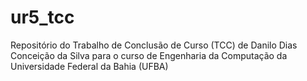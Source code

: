 # ur5_tcc

Repositório do Trabalho de Conclusão de Curso (TCC) de Danilo Dias Conceição da Silva
para o curso de Engenharia da Computação da Universidade Federal da Bahia (UFBA)

